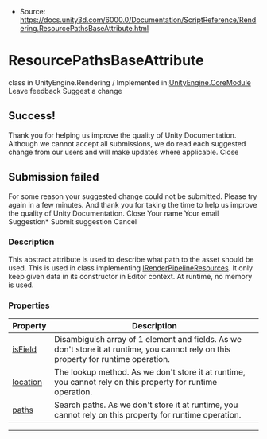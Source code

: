 * Source: https://docs.unity3d.com/6000.0/Documentation/ScriptReference/Rendering.ResourcePathsBaseAttribute.html

# ResourcePathsBaseAttribute
class in UnityEngine.Rendering
/
Implemented in:[UnityEngine.CoreModule](https://docs.unity3d.com/6000.0/Documentation/ScriptReference/UnityEngine.CoreModule.html)
Leave feedback
Suggest a change
## Success!
Thank you for helping us improve the quality of Unity Documentation. Although we cannot accept all submissions, we do read each suggested change from our users and will make updates where applicable.
Close
## Submission failed
For some reason your suggested change could not be submitted. Please <a>try again</a> in a few minutes. And thank you for taking the time to help us improve the quality of Unity Documentation.
Close
Your name Your email Suggestion* Submit suggestion
Cancel
### Description
This abstract attribute is used to describe what path to the asset should be used.
This is used in class implementing [IRenderPipelineResources](https://docs.unity3d.com/6000.0/Documentation/ScriptReference/Rendering.IRenderPipelineResources.html). It only keep given data in its constructor in Editor context. At runtime, no memory is used.
### Properties
Property | Description  
---|---  
[isField](https://docs.unity3d.com/6000.0/Documentation/ScriptReference/Rendering.ResourcePathsBaseAttribute-isField.html) | Disambiguish array of 1 element and fields. As we don't store it at runtime, you cannot rely on this property for runtime operation.  
[location](https://docs.unity3d.com/6000.0/Documentation/ScriptReference/Rendering.ResourcePathsBaseAttribute-location.html) | The lookup method. As we don't store it at runtime, you cannot rely on this property for runtime operation.  
[paths](https://docs.unity3d.com/6000.0/Documentation/ScriptReference/Rendering.ResourcePathsBaseAttribute-paths.html) | Search paths. As we don't store it at runtime, you cannot rely on this property for runtime operation.  
* * *

